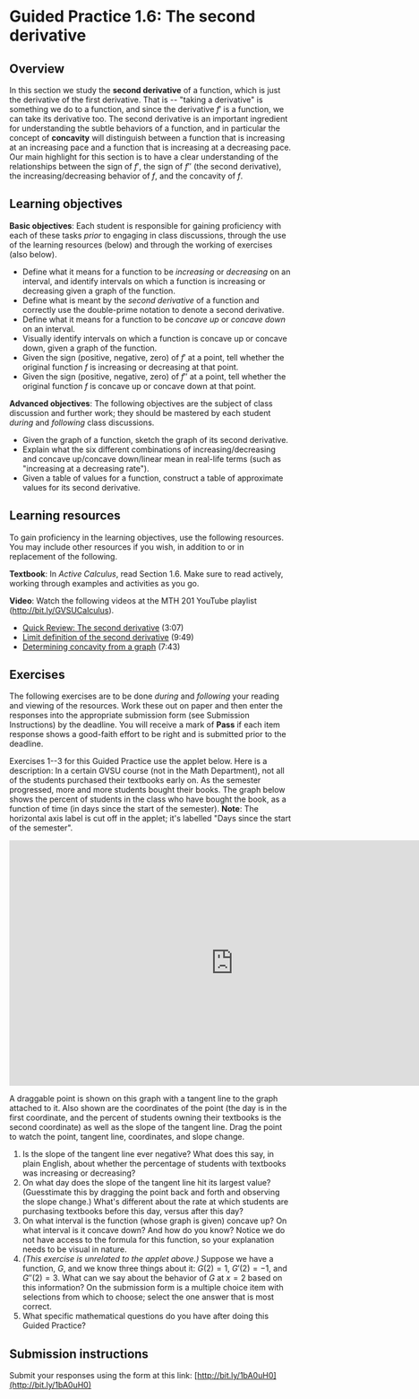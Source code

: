 # Guided Practice 1.6: The second derivative

## Overview

In this section we study the **second derivative** of a function, which is just the derivative of the first derivative. That is -- "taking a derivative" is something we do to a function, and since the derivative $f'$ is a function, we can take its derivative too. The second derivative is an important ingredient for understanding the subtle behaviors of a function, and in particular the concept of **concavity** will distinguish between a function that is increasing at an increasing pace and a function that is increasing at a decreasing pace. Our main highlight for this section is to have a clear understanding of the relationships between the sign of $f'$, the sign of $f''$ (the second derivative), the increasing/decreasing behavior of $f$, and the concavity of $f$. 

## Learning objectives

__Basic objectives__: Each student is responsible for gaining proficiency with each of these tasks _prior_ to engaging in class discussions, through the use of the learning resources (below) and through the working of exercises (also below). 

- Define what it means for a function to be *increasing* or *decreasing* on an interval, and identify intervals on which a function is increasing or decreasing given a graph of the function. 
- Define what is meant by the *second derivative* of a function and correctly use the double-prime notation to denote a second derivative. 
- Define what it means for a function to be *concave up* or *concave down* on an interval. 
- Visually identify intervals on which a function is concave up or concave down, given a graph of the function. 
- Given the sign (positive, negative, zero) of $f'$ at a point, tell whether the original function $f$ is increasing or decreasing at that point. 
- Given the sign (positive, negative, zero) of $f''$ at a point, tell whether the original function $f$ is concave up or concave down at that point. 

__Advanced objectives__: The following objectives are the subject of class discussion and further work; they should be mastered by each student _during_ and _following_ class discussions. 

- Given the graph of a function, sketch the graph of its second derivative. 
- Explain what the six different combinations of increasing/decreasing and concave up/concave down/linear mean in real-life terms (such as "increasing at a decreasing rate"). 
- Given a table of values for a function, construct a table of approximate values for its second derivative. 

## Learning resources 

To gain proficiency in the learning objectives, use the following resources. You may include other resources if you wish, in addition to or in replacement of the following. 

__Textbook__: In _Active Calculus_, read Section 1.6. Make sure to read actively, working through examples and activities as you go. 

__Video__: Watch the following videos at the MTH 201 YouTube playlist (http://bit.ly/GVSUCalculus). 

- [Quick Review: The second derivative](http://www.youtube.com/watch?v=UtzyPEk2zxA) (3:07)
- [Limit definition of the second derivative](http://www.youtube.com/watch?v=SIp6g-u-rkc) (9:49)
- [Determining concavity from a graph](http://www.youtube.com/watch?v=o1_o4E-LGsA) (7:43)

## Exercises

The following exercises are to be done _during_ and _following_ your reading and viewing of the resources. Work these out on paper and then enter the responses into the appropriate submission form (see Submission Instructions) by the deadline. You will receive a mark of __Pass__ if each item response shows a good-faith effort to be right and is submitted prior to the deadline. 

Exercises 1--3 for this Guided Practice use the applet below. Here is a description: In a certain GVSU course (not in the Math Department), not all of the students purchased their textbooks early on. As the semester progressed, more and more students bought their books. The graph below shows the percent of students in the class who have bought the book, as a function of time (in days since the start of the semester). **Note**: The horizontal axis label is cut off in the applet; it's labelled "Days since the start of the semester". 

<iframe scrolling="no" src="https://www.geogebratube.org/material/iframe/id/147320/width/800/height/438/border/888888/rc/false/ai/false/sdz/true/smb/false/stb/false/stbh/true/ld/false/sri/true/at/preferhtml5" width="800px" height="438px" style="border:0px;"> </iframe>

A draggable point is shown on this graph with a tangent line to the graph attached to it. Also shown are the coordinates of the point (the day is in the first coordinate, and the percent of students owning their textbooks is the second coordinate) as well as the slope of the tangent line. Drag the point to watch the point, tangent line, coordinates, and slope change. 

1. Is the slope of the tangent line ever negative? What does this say, in plain English, about whether the percentage of students with textbooks was increasing or decreasing? 
2. On what day does the slope of the tangent line hit its largest value? (Guesstimate this by dragging the point back and forth and observing the slope change.) What's different about the rate at which students are purchasing textbooks before this day, versus after this day? 
3. On what interval is the function (whose graph is given) concave up? On what interval is it concave down? And how do you know? Notice we do not have access to the formula for this function, so your explanation needs to be visual in nature. 
4. _(This exercise is unrelated to the applet above.)_ Suppose we have a function, $G$, and we know three things about it: $G(2) = 1$, $G'(2) = -1$, and $G''(2) = 3$. What can we say about the behavior of $G$ at $x=2$ based on this information? On the submission form is a multiple choice item with selections from which to choose; select the one answer that is most correct. 
5. What specific mathematical questions do you have after doing this Guided Practice? 


## Submission instructions

Submit your responses using the form at this link: [http://bit.ly/1bA0uH0](http://bit.ly/1bA0uH0)